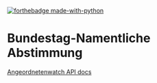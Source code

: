 [![forthebadge made-with-python](http://ForTheBadge.com/images/badges/made-with-python.svg)](https://www.python.org/)
# Bundestag-Namentliche Abstimmung
[Angeordnetenwatch API docs](https://www.abgeordnetenwatch.de/api)
